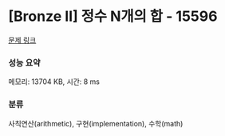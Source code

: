 # [Bronze II] 정수 N개의 합 - 15596 

[문제 링크](https://www.acmicpc.net/problem/15596) 

### 성능 요약

메모리: 13704 KB, 시간: 8 ms

### 분류

사칙연산(arithmetic), 구현(implementation), 수학(math)

